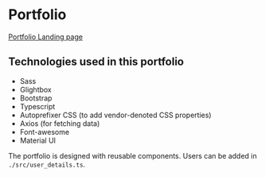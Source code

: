 # Portfolio

[Portfolio Landing page](https://kind-archimedes-5f2204.netlify.app/gokul2908)

## Technologies used in this portfolio

- Sass
- Glightbox
- Bootstrap
- Typescript
- Autoprefixer CSS (to add vendor-denoted CSS properties)
- Axios (for fetching data)
- Font-awesome
- Material UI

The portfolio is designed with reusable components. Users can be added in `./src/user_details.ts`.
